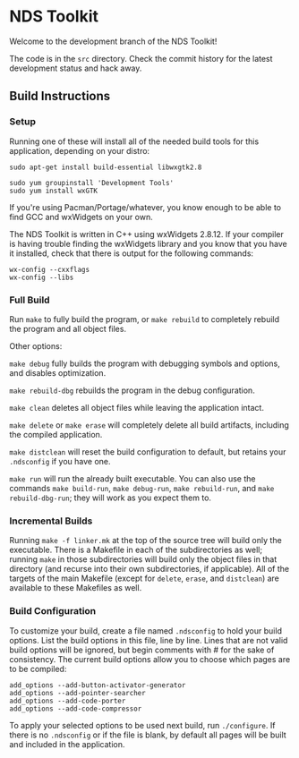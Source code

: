 # NDS Toolkit

Welcome to the development branch of the NDS Toolkit!

The code is in the ```src``` directory. Check the commit history for the latest
development status and hack away.

## Build Instructions

### Setup

Running one of these will install all of the needed build tools for this
application, depending on your distro:

    sudo apt-get install build-essential libwxgtk2.8

[](/blank)

    sudo yum groupinstall 'Development Tools'
    sudo yum install wxGTK

If you're using Pacman/Portage/whatever, you know enough to be able to find GCC
and wxWidgets on your own.

The NDS Toolkit is written in C++ using wxWidgets 2.8.12. If your compiler
is having trouble finding the wxWidgets library and you know that you have it
installed, check that there is output for the following commands:

    wx-config --cxxflags
    wx-config --libs

### Full Build

Run ```make``` to fully build the program, or ```make rebuild``` to completely
rebuild the program and all object files.

Other options:

```make debug``` fully builds the program with debugging symbols and options,
and disables optimization.

```make rebuild-dbg``` rebuilds the program in the debug configuration.

```make clean``` deletes all object files while leaving the application intact.

```make delete``` or ```make erase``` will completely delete all build
artifacts, including the compiled application.

```make distclean``` will reset the build configuration to default, but retains
your ```.ndsconfig``` if you have one.

```make run``` will run the already built executable. You can also use the
commands ```make build-run```, ```make debug-run```, ```make rebuild-run```,
and ```make rebuild-dbg-run```; they will work as you expect them to.

### Incremental Builds

Running ```make -f linker.mk``` at the top of the source tree will build only
the executable. There is a Makefile in each of the subdirectories as well;
running ```make``` in those subdirectories will build only the object files in
that directory (and recurse into their own subdirectories, if applicable). All
of the targets of the main Makefile (except for ```delete```, ```erase```, and
```distclean```) are available to these Makefiles as well.

### Build Configuration

To customize your build, create a file named ```.ndsconfig``` to hold your
build options. List the build options in this file, line by line. Lines that
are not valid build options will be ignored, but begin comments with # for the
sake of consistency. The current build options allow you to choose which
pages are to be compiled:

```
add_options --add-button-activator-generator
add_options --add-pointer-searcher
add_options --add-code-porter
add_options --add-code-compressor
```

To apply your selected options to be used next build, run ```./configure```. If
there is no ```.ndsconfig``` or if the file is blank, by default all pages
will be built and included in the application.

